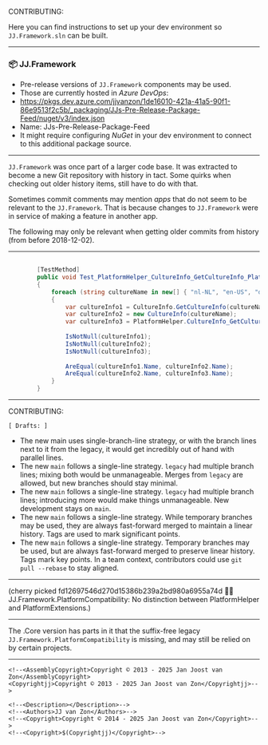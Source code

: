 CONTRIBUTING:

Here you can find instructions to set up your dev environment so `JJ.Framework.sln` can be built.

-----

### 📦 JJ.Framework

- Pre-release versions of `JJ.Framework` components may be used.
- Those are currently hosted in *Azure DevOps*:
- https://pkgs.dev.azure.com/jjvanzon/1de16010-421a-41a5-90f1-86e9513f2c5b/_packaging/JJs-Pre-Release-Package-Feed/nuget/v3/index.json
- Name: JJs-Pre-Release-Package-Feed
- It might require configuring *NuGet* in your dev environment to connect to this additional package source.

-----

`JJ.Framework` was once part of a larger code base. It was extracted to become a new Git repository with history in tact. Some quirks when checking out older history items, still have to do with that.

Sometimes commit comments may mention *apps* that do not seem to be relevant to the `JJ.Framework`. That is because changes to `JJ.Framework` were in service of making a feature in another app.

The following may only be relevant when getting older commits from history (from before 2018-12-02).

-----

```cs
        
        [TestMethod]
        public void Test_PlatformHelper_CultureInfo_GetCultureInfo_PlatformSafe()
        {
            foreach (string cultureName in new[] { "nl-NL", "en-US", "de-DE", "zh-CN" })
            {
                var cultureInfo1 = CultureInfo.GetCultureInfo(cultureName);
                var cultureInfo2 = new CultureInfo(cultureName);
                var cultureInfo3 = PlatformHelper.CultureInfo_GetCultureInfo_PlatformSafe(cultureName);
                
                IsNotNull(cultureInfo1);
                IsNotNull(cultureInfo2);
                IsNotNull(cultureInfo3);
                
                AreEqual(cultureInfo1.Name, cultureInfo2.Name);
                AreEqual(cultureInfo2.Name, cultureInfo3.Name);
            }
        }
```

-----

CONTRIBUTING:

`[ Drafts: ]`


- The new main uses single-branch-line strategy, or with the branch lines next to it from the legacy, it would get incredibly out of hand with parallel lines.
- The new `main` follows a single-line strategy. `legacy` had multiple branch lines; mixing both would be unmanageable. Merges from `legacy` are allowed, but new branches should stay minimal.
- The new `main` follows a single-line strategy. `legacy` had multiple branch lines; introducing more would make things unmanageable. New development stays on `main`.
- The new `main` follows a single-line strategy. While temporary branches may be used, they are always fast-forward merged to maintain a linear history. Tags are used to mark significant points.
- The new `main` follows a single-line strategy. Temporary branches may be used, but are always fast-forward merged to preserve linear history. Tags mark key points. In a team context, contributors could use `git pull --rebase` to stay aligned.

-----



(cherry picked fd12697546d270d15386b239a2bd980a6955a74d 👨‍💻 JJ.Framework.PlatformCompatibility: No distinction between PlatformHelper and PlatformExtensions.)

-----

The .Core version has parts in it that the suffix-free legacy `JJ.Framework.PlatformCompatibility` is missing, and may still be relied on by certain projects.

-----

    <!--<AssemblyCopyright>Copyright © 2013 - 2025 Jan Joost van Zon</AssemblyCopyright>
    <Copyrightjj>Copyright © 2013 - 2025 Jan Joost van Zon</Copyrightjj>-->

    <!--<Description></Description>-->
    <!--<Authors>JJ van Zon</Authors>-->
    <!--<Copyright>Copyright © 2014 - 2025 Jan Joost van Zon</Copyright>-->
    <!--<Copyright>$(Copyrightjj)</Copyright>-->
